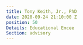 ```yaml
---
title: Tony Keith, Jr., PhD
date: 2020-09-24 21:10:00 Z
position: 50
Details: Educational Emcee
Section: advisory
---
```


